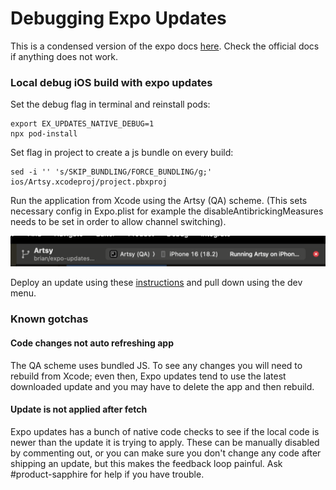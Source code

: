 # Debugging Expo Updates

This is a condensed version of the expo docs [here](https://docs.expo.dev/eas-update/debug/#ios-local-builds). Check the official docs if anything does not work.

### Local debug iOS build with expo updates

Set the debug flag in terminal and reinstall pods:

```
export EX_UPDATES_NATIVE_DEBUG=1
npx pod-install
```

Set flag in project to create a js bundle on every build:

```
sed -i '' 's/SKIP_BUNDLING/FORCE_BUNDLING/g;' ios/Artsy.xcodeproj/project.pbxproj
```

Run the application from Xcode using the Artsy (QA) scheme.
(This sets necessary config in Expo.plist for example the disableAntibrickingMeasures needs to be set in order to allow channel switching).

<img src="./screenshots/expo-scheme.png"/>

Deploy an update using these [instructions](./deploy_to_expo_updates.md) and pull down using the dev menu.

### Known gotchas

#### Code changes not auto refreshing app

The QA scheme uses bundled JS. To see any changes you will need to rebuild from Xcode; even then, Expo updates tend to use the latest downloaded update and you may have to delete the app and then rebuild.

#### Update is not applied after fetch

Expo updates has a bunch of native code checks to see if the local code is newer than the update it is trying to apply. These can be manually disabled by commenting out, or you can make sure you don't change any code after shipping an update, but this makes the feedback loop painful. Ask #product-sapphire for help if you have trouble.
